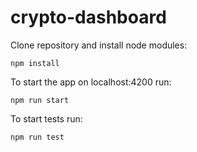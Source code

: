 # crypto-dashboard

Clone repository and install node modules:
```
npm install
```

To start the app on localhost:4200 run:
```
npm run start
```

To start tests run:
```
npm run test
```
